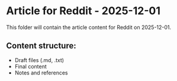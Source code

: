 # Article for Reddit - 2025-12-01

This folder will contain the article content for Reddit on 2025-12-01.

## Content structure:
- Draft files (.md, .txt)
- Final content
- Notes and references
